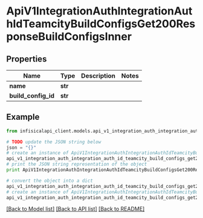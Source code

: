 # ApiV1IntegrationAuthIntegrationAuthIdTeamcityBuildConfigsGet200ResponseBuildConfigsInner


## Properties
Name | Type | Description | Notes
------------ | ------------- | ------------- | -------------
**name** | **str** |  | 
**build_config_id** | **str** |  | 

## Example

```python
from infisicalapi_client.models.api_v1_integration_auth_integration_auth_id_teamcity_build_configs_get200_response_build_configs_inner import ApiV1IntegrationAuthIntegrationAuthIdTeamcityBuildConfigsGet200ResponseBuildConfigsInner

# TODO update the JSON string below
json = "{}"
# create an instance of ApiV1IntegrationAuthIntegrationAuthIdTeamcityBuildConfigsGet200ResponseBuildConfigsInner from a JSON string
api_v1_integration_auth_integration_auth_id_teamcity_build_configs_get200_response_build_configs_inner_instance = ApiV1IntegrationAuthIntegrationAuthIdTeamcityBuildConfigsGet200ResponseBuildConfigsInner.from_json(json)
# print the JSON string representation of the object
print ApiV1IntegrationAuthIntegrationAuthIdTeamcityBuildConfigsGet200ResponseBuildConfigsInner.to_json()

# convert the object into a dict
api_v1_integration_auth_integration_auth_id_teamcity_build_configs_get200_response_build_configs_inner_dict = api_v1_integration_auth_integration_auth_id_teamcity_build_configs_get200_response_build_configs_inner_instance.to_dict()
# create an instance of ApiV1IntegrationAuthIntegrationAuthIdTeamcityBuildConfigsGet200ResponseBuildConfigsInner from a dict
api_v1_integration_auth_integration_auth_id_teamcity_build_configs_get200_response_build_configs_inner_from_dict = ApiV1IntegrationAuthIntegrationAuthIdTeamcityBuildConfigsGet200ResponseBuildConfigsInner.from_dict(api_v1_integration_auth_integration_auth_id_teamcity_build_configs_get200_response_build_configs_inner_dict)
```
[[Back to Model list]](../README.md#documentation-for-models) [[Back to API list]](../README.md#documentation-for-api-endpoints) [[Back to README]](../README.md)


